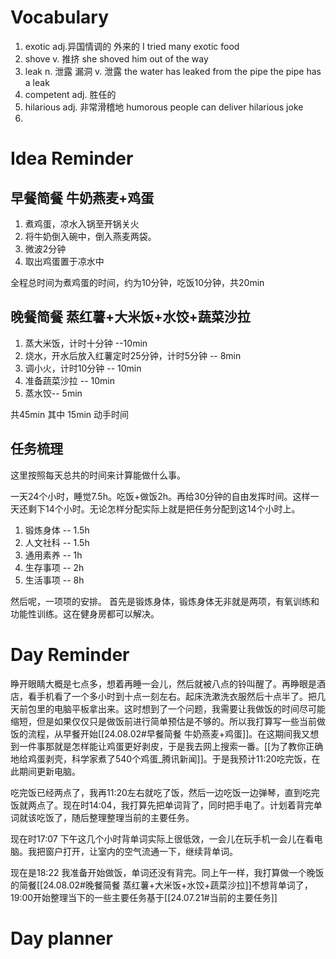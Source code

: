 
# Vocabulary

1. exotic adj.异国情调的 外来的
   I tried many exotic food
2. shove v. 推挤
   she shoved him out of the way
3. leak n. 泄露 漏洞 v. 泄露
   the water has leaked from the pipe
   the pipe has a leak
4. competent adj. 胜任的
5. hilarious adj. 非常滑稽地 
   humorous people can deliver hilarious joke
6. 

# Idea Reminder

## 早餐简餐 牛奶燕麦+鸡蛋

1. 煮鸡蛋，凉水入锅至开锅关火
2. 将牛奶倒入碗中，倒入燕麦两袋。
3. 微波2分钟
4. 取出鸡蛋置于凉水中 

全程总时间为煮鸡蛋的时间，约为10分钟，吃饭10分钟，共20min

## 晚餐简餐 蒸红薯+大米饭+水饺+蔬菜沙拉

1. 蒸大米饭，计时十分钟 --10min
2. 烧水，开水后放入红薯定时25分钟，计时5分钟 -- 8min
3. 调小火，计时10分钟 -- 10min
4. 准备蔬菜沙拉 -- 10min 
5. 蒸水饺-- 5min

共45min 其中 15min 动手时间

## 任务梳理

这里按照每天总共的时间来计算能做什么事。

一天24个小时，睡觉7.5h。吃饭+做饭2h。再给30分钟的自由发挥时间。这样一天还剩下14个小时。无论怎样分配实际上就是把任务分配到这14个小时上。

1. 锻炼身体 -- 1.5h
2. 人文社科 -- 1.5h
3. 通用素养 -- 1h
4. 生存事项 -- 2h
5. 生活事项 -- 8h

然后呢，一项项的安排。
首先是锻炼身体，锻炼身体无非就是两项，有氧训练和功能性训练。这在健身房都可以解决。


# Day Reminder

睁开眼睛大概是七点多，想着再睡一会儿，然后就被八点的铃叫醒了。再睁眼是酒店，看手机看了一个多小时到十点一刻左右。起床洗漱洗衣服然后十点半了。把几天前包里的电脑平板拿出来。这时想到了一个问题，我需要让我做饭的时间尽可能缩短，但是如果仅仅只是做饭前进行简单预估是不够的。所以我打算写一些当前做饭的流程，从早餐开始[[24.08.02#早餐简餐 牛奶燕麦+鸡蛋]]。在这期间我又想到一件事那就是怎样能让鸡蛋更好剥皮，于是我去网上搜索一番。[[为了教你正确地给鸡蛋剥壳，科学家煮了540个鸡蛋_腾讯新闻]]。于是我预计11:20吃完饭，在此期间更新电脑。

吃完饭已经两点了，我再11:20左右就吃了饭，然后一边吃饭一边弹琴，直到吃完饭就两点了。现在时14:04，我打算先把单词背了，同时把手电了。计划着背完单词就该吃饭了，随后整理整理当前的主要任务。

现在时17:07 下午这几个小时背单词实际上很低效，一会儿在玩手机一会儿在看电脑。我把窗户打开，让室内的空气流通一下，继续背单词。

现在是18:22 我准备开始做饭，单词还没有背完。同上午一样，我打算做一个晚饭的简餐[[24.08.02#晚餐简餐 蒸红薯+大米饭+水饺+蔬菜沙拉]]不想背单词了，19:00开始整理当下的一些主要任务基于[[24.07.21#当前的主要任务]]


# Day planner
